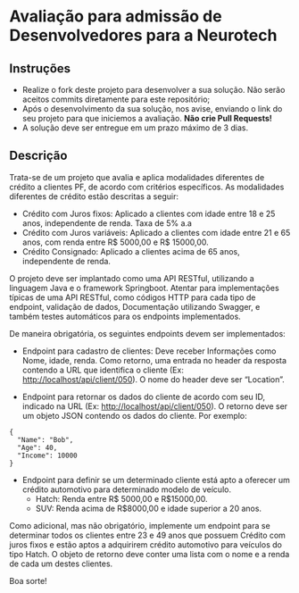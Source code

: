 # Avaliação para admissão de Desenvolvedores para a Neurotech

## Instruções

- Realize o fork deste projeto para desenvolver a sua solução. Não serão aceitos commits diretamente para este repositório;
- Após o desenvolvimento da sua solução, nos avise, enviando o link do seu projeto para que iniciemos a avaliação. **Não crie Pull Requests!**
- A solução deve ser entregue em um prazo máximo de 3 dias. 

## Descrição

Trata-se de um projeto que avalia e aplica modalidades diferentes de crédito a clientes PF, de acordo com critérios específicos. As modalidades diferentes de crédito estão descritas a seguir:

-   Crédito com Juros fixos: Aplicado a clientes com idade entre 18 e 25 anos, independente de renda. Taxa de 5% a.a
-   Crédito com Juros variáveis: Aplicado a clientes com idade entre 21 e 65 anos, com renda entre R$ 5000,00 e R$ 15000,00.
-   Crédito Consignado: Aplicado a clientes acima de 65 anos, independente de renda.

O projeto deve ser implantado como uma API RESTful, utilizando a linguagem Java e o framework Springboot. Atentar para implementações típicas de uma API RESTful, como códigos HTTP para cada tipo de endpoint, validação de dados, Documentação utilizando Swagger, e também testes automáticos para os endpoints implementados.

De maneira obrigatória, os seguintes endpoints devem ser implementados:

-   Endpoint para cadastro de clientes: Deve receber Informações como Nome, idade, renda. Como retorno, uma entrada no header da resposta contendo a URL que identifica o cliente (Ex: [http://localhost/api/client/050](http://localhost/api/client/050)). O nome do header deve ser “Location”.
    
-   Endpoint para retornar os dados do cliente de acordo com seu ID, indicado na URL (Ex: [http://localhost/api/client/050](http://localhost/api/client/050)). O retorno deve ser um objeto JSON contendo os dados do cliente. Por exemplo:

```
{ 
  "Name": "Bob",
  "Age": 40,
  "Income": 10000
}
```
-   Endpoint para definir se um determinado cliente está apto a oferecer um crédito automotivo para determinado modelo de veículo.
    -   Hatch: Renda entre R$ 5000,00 e R$15000,00.
    -   SUV: Renda acima de R$8000,00 e idade superior a 20 anos.
    

Como adicional, mas não obrigatório, implemente um endpoint para se determinar todos os clientes entre 23 e 49 anos que possuem Crédito com juros fixos e estão aptos a adquirirem crédito automotivo para veículos do tipo Hatch. O objeto de retorno deve conter uma lista com o nome e a renda de cada um destes clientes.

Boa sorte!
